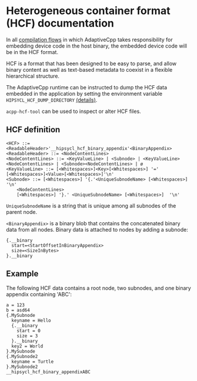 # Heterogeneous container format (HCF) documentation

In all [compilation flows](compilation.md) in which AdaptiveCpp takes responsibility for embedding device code in the host binary, the embedded device code will be in the HCF format.

HCF is a format that has been designed to be easy to parse, and allow binary content as well as text-based metadata to coexist in a flexible hierarchical structure.

The AdaptiveCpp runtime can be instructed to dump the HCF data embedded in the application by setting the environment variable `HIPSYCL_HCF_DUMP_DIRECTORY` [(details)](env_variables.md).

`acpp-hcf-tool` can be used to inspect or alter HCF files.

## HCF definition

```
<HCF> ::= <ReadableHeader>'__hipsycl_hcf_binary_appendix'<BinaryAppendix>
<ReadableHeader> ::= <NodeContentLines>
<NodeContentLines> ::= <KeyValueLine> | <Subnode> | <KeyValueLine><NodeContentLines> | <Subnode><NodeContentLines> | ø
<KeyValueLine> ::= [<Whitespaces>]<Key>[<Whitespaces>] '=' [<Whitespaces>]<Value>[<Whitespaces>]'\n'
<Subnode> ::= [<Whitespaces>] '{.'<UniqueSubnodeName> [<Whitespaces>] '\n' 
    <NodeContentLines> 
    [<Whitespaces>] '}.' <UniqueSubnodeName> [<Whitespaces>]  '\n'
```

`UniqueSubnodeName` is a string that is unique among all subnodes of the parent node.

`<BinaryAppendix>` is a binary blob that contains the concatenated binary data from all nodes. Binary data is attached to nodes by adding a subnode:
```
{.__binary
  start=<StartOffsetInBinaryAppendix>
  size=<SizeInBytes>
}.__binary
```

## Example

The following HCF data contains a root node, two subnodes, and one binary appendix containing 'ABC':

```
a = 123
b = asd64
{.MySubnode
  keyname = Hello
  {.__binary
    start = 0
    size = 3
  }.__binary
  key2 = World
}.MySubnode
{.MySubnode2
  keyname = Turtle
}.MySubnode2
__hipsycl_hcf_binary_appendixABC
```
